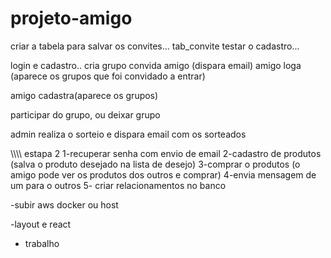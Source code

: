 # projeto-amigo



criar a tabela para salvar os convites...
tab_convite
testar o cadastro...


login e cadastro..
cria grupo
convida amigo (dispara email)
amigo loga (aparece os grupos que foi convidado a entrar)

amigo cadastra(aparece os grupos)

participar do grupo, ou deixar grupo

admin realiza o sorteio e dispara email com os sorteados


\\\\\\\\
estapa 2
1-recuperar senha com envio de email
2-cadastro de produtos (salva o produto desejado na lista de desejo)
3-comprar o produtos (o amigo pode ver os produtos dos outros e comprar)
4-envia mensagem de um para o outros
5- criar relacionamentos no banco

-subir aws docker ou host


-layout e react

+ trabalho
